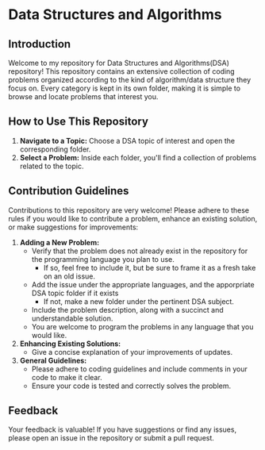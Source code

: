 # Data Structures and Algorithms 

## Introduction

Welcome to my repository for Data Structures and Algorithms(DSA) repository! This repository contains an extensive collection of coding problems organized according to the kind of algorithm/data structure they focus on. Every category is kept in its own folder, making it is simple to browse and locate problems that interest you.

## How to Use This Repository

1. **Navigate to a Topic:** Choose a DSA topic of interest and open the corresponding folder.
2. **Select a Problem:** Inside each folder, you'll find a collection of problems related to the topic.

## Contribution Guidelines

Contributions to this repository are very welcome! Please adhere to these rules if you would like to contribute a problem, enhance an existing solution, or make suggestions for improvements:

1. **Adding a New Problem:**
   - Verify that the problem does not already exist in the repository for the programming language you plan to use.
     - If so, feel free to include it, but be sure to frame it as a fresh take on an old issue.
   - Add the issue under the appropriate languages, and the apporpriate DSA topic folder if it exists
     - If not, make a new folder under the pertinent DSA subject.
   - Include the problem description, along with a succinct and understandable solution.
   - You are welcome to program the problems in any language that you would like.
2. **Enhancing Existing Solutions:** 
    - Give a concise explanation of your improvements of updates.
3. **General Guidelines:**
   - Please adhere to coding guidelines and include comments in your code to make it clear.
   - Ensure your code is tested and correctly solves the problem.

## Feedback

Your feedback is valuable! If you have suggestions or find any issues, please open an issue in the repository or submit a pull request.